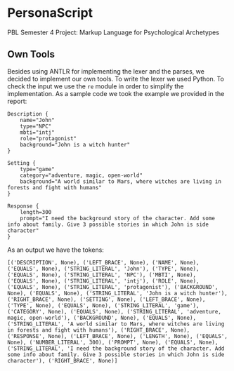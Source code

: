 # PersonaScript

PBL Semester 4 Project: Markup Language for Psychological Archetypes

## Own Tools

Besides using ANTLR for implementing the lexer and the parses, we decided to implement our own tools. To write the lexer we used Python. To check the input we use the `re` module in order to simplify the implementation.
As a sample code we took the example we provided in the report:

```
Description {
    name="John"
    type="NPC"
    mbti="intj"
    role="protagonist"
    background="John is a witch hunter"
}

Setting {
    type="game"
    category="adventure, magic, open-world"
    background="A world similar to Mars, where witches are living in forests and fight with humans"
}

Response {
    length=300
    prompt="I need the background story of the character. Add some info about family. Give 3 possible stories in which John is side character"
}
```

As an output we have the tokens:

```
[('DESCRIPTION', None), ('LEFT_BRACE', None), ('NAME', None), ('EQUALS', None), ('STRING_LITERAL', 'John'), ('TYPE', None), ('EQUALS', None), ('STRING_LITERAL', 'NPC'), ('MBTI', None), ('EQUALS', None), ('STRING_LITERAL', 'intj'), ('ROLE', None), ('EQUALS', None), ('STRING_LITERAL', 'protagonist'), ('BACKGROUND', None), ('EQUALS', None), ('STRING_LITERAL', 'John is a witch hunter'), ('RIGHT_BRACE', None), ('SETTING', None), ('LEFT_BRACE', None), ('TYPE', None), ('EQUALS', None), ('STRING_LITERAL', 'game'), ('CATEGORY', None), ('EQUALS', None), ('STRING_LITERAL', 'adventure, magic, open-world'), ('BACKGROUND', None), ('EQUALS', None), ('STRING_LITERAL', 'A world similar to Mars, where witches are living in forests and fight with humans'), ('RIGHT_BRACE', None), ('RESPONSE', None), ('LEFT_BRACE', None), ('LENGTH', None), ('EQUALS', None), ('NUMBER_LITERAL', 300), ('PROMPT', None), ('EQUALS', None), ('STRING_LITERAL', 'I need the background story of the character. Add some info about family. Give 3 possible stories in which John is side character'), ('RIGHT_BRACE', None)]
```
